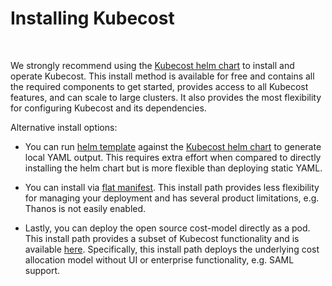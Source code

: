 # Installing Kubecost
<br/>

We strongly recommend using the [Kubecost helm chart](http://kubecost.com/install) to install and operate Kubecost. This install method is available for free and contains all the required components to get started, provides access to all Kubecost features, and can scale to large clusters. It also provides the most flexibility for configuring Kubecost and its dependencies.

Alternative install options:

* You can run [helm template](https://helm.sh/docs/helm/helm_template/) against the [Kubecost helm chart](http://kubecost.com/install) to generate local YAML output. This requires extra effort when compared to directly installing the helm chart but is more flexible than deploying static YAML.

* You can install via [flat manifest](https://github.com/kubecost/cost-analyzer-helm-chart/blob/master/README.md#manifest). This install path provides less flexibility for managing your deployment and has several product limitations, e.g. Thanos is not easily enabled.

* Lastly, you can deploy the open source cost-model directly as a pod. This install path provides a subset of Kubecost functionality and is available [here](https://github.com/kubecost/cost-model/blob/master/deploying-as-a-pod.md). Specifically, this install path deploys the underlying cost allocation model without UI or enterprise functionality, e.g. SAML support. 

<br/><br/>
<br/><br/>
